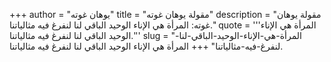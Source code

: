 +++
author = "يوهان غوته"
title = "مقولة يوهان غوته"
description = "مقولة يوهان غوته: المرأة هي الإناء الوحيد الباقي لنا لنفرغ فيه مثالياتنا."
quote = '''المرأة هي الإناء الوحيد الباقي لنا لنفرغ فيه مثالياتنا.'''
slug = "المرأة-هي-الإناء-الوحيد-الباقي-لنا-لنفرغ-فيه-مثالياتنا"
+++
المرأة هي الإناء الوحيد الباقي لنا لنفرغ فيه مثالياتنا.
